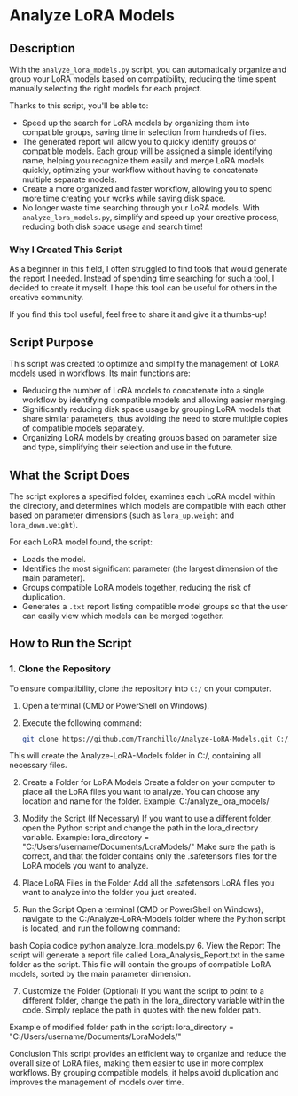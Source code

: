 # Analyze LoRA Models 

## Description
With the `analyze_lora_models.py` script, you can automatically organize and group your LoRA models based on compatibility, reducing the time spent manually selecting the right models for each project.

Thanks to this script, you'll be able to:

- Speed up the search for LoRA models by organizing them into compatible groups, saving time in selection from hundreds of files.
- The generated report will allow you to quickly identify groups of compatible models. Each group will be assigned a simple identifying name, helping you recognize them easily and merge LoRA models quickly, optimizing your workflow without having to concatenate multiple separate models.
- Create a more organized and faster workflow, allowing you to spend more time creating your works while saving disk space.
- No longer waste time searching through your LoRA models. With `analyze_lora_models.py`, simplify and speed up your creative process, reducing both disk space usage and search time!

### Why I Created This Script
As a beginner in this field, I often struggled to find tools that would generate the report I needed. Instead of spending time searching for such a tool, I decided to create it myself. I hope this tool can be useful for others in the creative community.

If you find this tool useful, feel free to share it and give it a thumbs-up!

## Script Purpose
This script was created to optimize and simplify the management of LoRA models used in workflows. Its main functions are:

- Reducing the number of LoRA models to concatenate into a single workflow by identifying compatible models and allowing easier merging.
- Significantly reducing disk space usage by grouping LoRA models that share similar parameters, thus avoiding the need to store multiple copies of compatible models separately.
- Organizing LoRA models by creating groups based on parameter size and type, simplifying their selection and use in the future.

## What the Script Does
The script explores a specified folder, examines each LoRA model within the directory, and determines which models are compatible with each other based on parameter dimensions (such as `lora_up.weight` and `lora_down.weight`).

For each LoRA model found, the script:
- Loads the model.
- Identifies the most significant parameter (the largest dimension of the main parameter).
- Groups compatible LoRA models together, reducing the risk of duplication.
- Generates a `.txt` report listing compatible model groups so that the user can easily view which models can be merged together.

## How to Run the Script

### 1. Clone the Repository
To ensure compatibility, clone the repository into `C:/` on your computer.

1. Open a terminal (CMD or PowerShell on Windows).
2. Execute the following command:

   ```bash
   git clone https://github.com/Tranchillo/Analyze-LoRA-Models.git C:/Analyze-LoRA-Models
This will create the Analyze-LoRA-Models folder in C:/, containing all necessary files.

2. Create a Folder for LoRA Models
Create a folder on your computer to place all the LoRA files you want to analyze. You can choose any location and name for the folder.
Example: C:/analyze_lora_models/

3. Modify the Script (If Necessary)
If you want to use a different folder, open the Python script and change the path in the lora_directory variable.
Example:
lora_directory = "C:/Users/username/Documents/LoraModels/"
Make sure the path is correct, and that the folder contains only the .safetensors files for the LoRA models you want to analyze.

4. Place LoRA Files in the Folder
Add all the .safetensors LoRA files you want to analyze into the folder you just created.

5. Run the Script
Open a terminal (CMD or PowerShell on Windows), navigate to the C:/Analyze-LoRA-Models folder where the Python script is located, and run the following command:

bash
Copia codice
python analyze_lora_models.py
6. View the Report
The script will generate a report file called Lora_Analysis_Report.txt in the same folder as the script. This file will contain the groups of compatible LoRA models, sorted by the main parameter dimension.

7. Customize the Folder (Optional)
If you want the script to point to a different folder, change the path in the lora_directory variable within the code. Simply replace the path in quotes with the new folder path.

Example of modified folder path in the script:
lora_directory = "C:/Users/username/Documents/LoraModels/"

Conclusion
This script provides an efficient way to organize and reduce the overall size of LoRA files, making them easier to use in more complex workflows. By grouping compatible models, it helps avoid duplication and improves the management of models over time.
